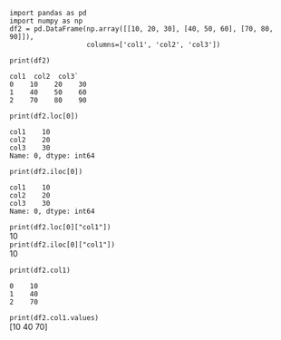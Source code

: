 ```
import pandas as pd
import numpy as np
df2 = pd.DataFrame(np.array([[10, 20, 30], [40, 50, 60], [70, 80, 90]]),
                   columns=['col1', 'col2', 'col3'])
```
`print(df2)`
```
col1  col2  col3` 
0    10    20    30  
1    40    50    60  
2    70    80    90
``` 
`print(df2.loc[0])` 
```
col1    10
col2    20
col3    30
Name: 0, dtype: int64
```

`print(df2.iloc[0])`
```
col1    10
col2    20
col3    30
Name: 0, dtype: int64
```

`print(df2.loc[0]["col1"])`  
10  
`print(df2.iloc[0]["col1"])`   
10  
 

`print(df2.col1)`  
```
0    10
1    40
2    70
```  

`print(df2.col1.values)`  
 [10 40 70]  
 
